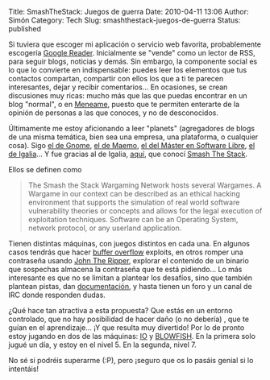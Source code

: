 Title: SmashTheStack: Juegos de guerra
Date: 2010-04-11 13:06
Author: Simón
Category: Tech
Slug: smashthestack-juegos-de-guerra
Status: published

Si tuviera que escoger mi aplicación o servicio web favorita,
probablemente escogería [Google Reader](http://www.google.com/reader/).
Inicialmente se "vende" como un lector de RSS, para seguir blogs,
noticias y demás. Sin embargo, la componente social es lo que lo
convierte en indispensable: puedes leer los elementos que tus contactos
compartan, compartir con ellos los que a ti te parecen interesantes,
dejar y recibir comentarios… En ocasiones, se crean discusiones muy
ricas: mucho más que las que puedas encontrar en un blog "normal", o en
[Meneame](http://www.meneame.net/), puesto que te permiten enterarte de
la opinión de personas a las que conoces, y no de desconocidos.

Últimamente me estoy aficionando a leer "planets" (agregadores de blogs
de una misma temática, bien sea una empresa, una plataforma, o cualquier
cosa). Sigo [el de Gnome](http://planet.gnome.org/), [el de
Maemo](http://maemo.org/news/planet-maemo/), [el del Máster en Software
Libre](http://planet.mswl.igalia.com/), [el de
Igalia](http://planet.igalia.com/)… Y fue gracias al de Igalia,
[aquí](https://blogs.igalia.com/clopez/?p=5), que conocí [Smash The
Stack](http://www.smashthestack.org/).

Ellos se definen como

> The Smash the Stack Wargaming Network hosts several Wargames. A
> Wargame in our context can be described as an ethical hacking
> environment that supports the simulation of real world software
> vulnerability theories or concepts and allows for the legal execution
> of exploitation techniques. Software can be an Operating System,
> network protocol, or any userland application.

Tienen distintas máquinas, con juegos distintos en cada una. En algunos
casos tendrás que hacer [buffer
overflow](http://en.wikipedia.org/wiki/Buffer_overflow) exploits, en
otros romper una contraseña usando [John The
Ripper](http://www.openwall.com/john/), explorar el contenido de un
binario que sospechas almacena la contraseña que te está pidiendo... Lo
más interesante es que no se limitan a plantear los desafíos, sino que
también plantean pistas, dan
[documentación](http://smashthestack.org/l3thal/bof.txt), y hasta tienen
un foro y un canal de IRC donde responden dudas.

¿Qué hace tan atractiva a esta propuesta? Que estás en un entorno
controlado, que no hay posibilidad de hacer daño (o no debería) , que te
guían en el aprendizaje... ¡Y que resulta muy divertido! Por lo de
pronto estoy jugando en dos de las máquinas:
[IO](http://io.smashthestack.org:84/) y
[BLOWFISH](http://blowfish.smashthestack.org:81/). En la primera solo
jugué un día, y estoy en el nivel 5. En la segunda, nivel 7.

No sé si podréis superarme (:P), pero ¡seguro que os lo pasáis genial si
lo intentáis!

